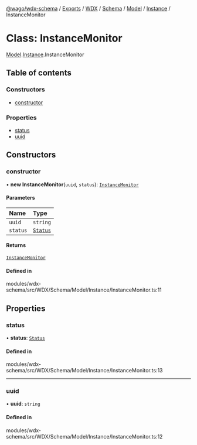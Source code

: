 [@wago/wdx-schema](../README.md) / [Exports](../modules.md) / [WDX](../modules/WDX.md) / [Schema](../modules/WDX.Schema.md) / [Model](../modules/WDX.Schema.Model.md) / [Instance](../modules/WDX.Schema.Model.Instance.md) / InstanceMonitor

# Class: InstanceMonitor

[Model](../modules/WDX.Schema.Model.md).[Instance](../modules/WDX.Schema.Model.Instance.md).InstanceMonitor

## Table of contents

### Constructors

- [constructor](WDX.Schema.Model.Instance.InstanceMonitor.md#constructor)

### Properties

- [status](WDX.Schema.Model.Instance.InstanceMonitor.md#status)
- [uuid](WDX.Schema.Model.Instance.InstanceMonitor.md#uuid)

## Constructors

### constructor

• **new InstanceMonitor**(`uuid`, `status`): [`InstanceMonitor`](WDX.Schema.Model.Instance.InstanceMonitor.md)

#### Parameters

| Name | Type |
| :------ | :------ |
| `uuid` | `string` |
| `status` | [`Status`](../enums/WDX.Schema.Model.Instance.Status.md) |

#### Returns

[`InstanceMonitor`](WDX.Schema.Model.Instance.InstanceMonitor.md)

#### Defined in

modules/wdx-schema/src/WDX/Schema/Model/Instance/InstanceMonitor.ts:11

## Properties

### status

• **status**: [`Status`](../enums/WDX.Schema.Model.Instance.Status.md)

#### Defined in

modules/wdx-schema/src/WDX/Schema/Model/Instance/InstanceMonitor.ts:13

___

### uuid

• **uuid**: `string`

#### Defined in

modules/wdx-schema/src/WDX/Schema/Model/Instance/InstanceMonitor.ts:12
